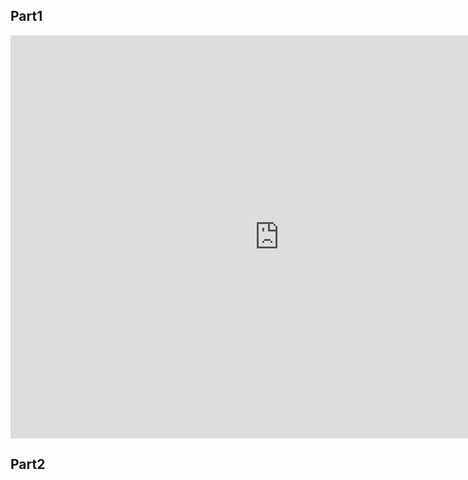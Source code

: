 
## Part1
<iframe src="https://data.oecd.org/chart/6AZh" width="860" height="645" style="border: 0" mozallowfullscreen="true" webkitallowfullscreen="true" allowfullscreen="true"><a href="https://data.oecd.org/chart/6AZh" target="_blank">OECD Chart: General government debt, Total, % of GDP, Annual, 2019</a></iframe>

## Part2
<div class="flourish-embed flourish-chart" data-src="visualisation/8514171"><script src="https://public.flourish.studio/resources/embed.js"></script></div>
